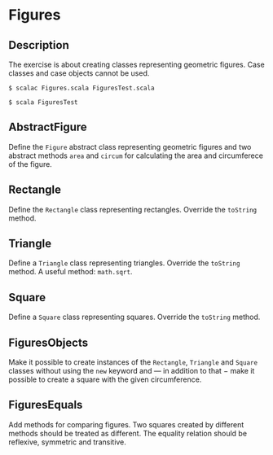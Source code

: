 Figures
=======

Description
-----------

The exercise is about creating classes representing geometric
figures. Case classes and case objects cannot be used.

    $ scalac Figures.scala FiguresTest.scala

    $ scala FiguresTest

AbstractFigure
--------------

Define the `Figure` abstract class representing geometric figures and
two abstract methods `area` and `circum` for calculating the area and
circumferece of the figure.

Rectangle
---------

Define the `Rectangle` class representing rectangles. Override the
`toString` method.

Triangle
--------

Define a `Triangle` class representing triangles. Override the
`toString` method. A useful method: `math.sqrt`.

Square
------

Define a `Square` class representing squares. Override the `toString`
method.

FiguresObjects
--------------

Make it possible to create instances of the `Rectangle`, `Triangle`
and `Square` classes without using the `new` keyword and — in addition
to that − make it possible to create a square with the given
circumference.

FiguresEquals
-------------

Add methods for comparing figures. Two squares created by different
methods should be treated as different. The equality relation should
be reflexive, symmetric and transitive.
